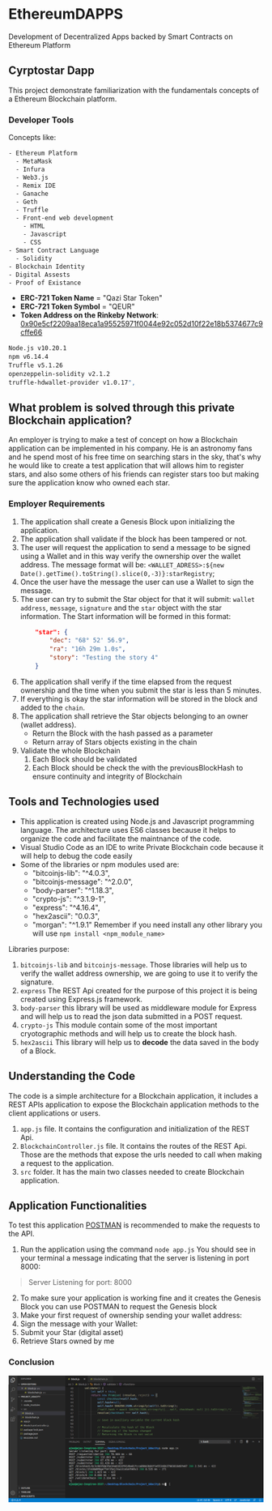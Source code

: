 # EthereumDAPPS
Development of Decentralized Apps backed by Smart Contracts on Ethereum Platform

## Cyrptostar Dapp
This project demonstrate familiarization with the fundamentals concepts of a Ethereum Blockchain platform.

### Developer Tools
Concepts like:

    - Ethereum Platform
      - MetaMask
      - Infura
      - Web3.js
      - Remix IDE
      - Ganache
      - Geth
      - Truffle
      - Front-end web development
        - HTML
        - Javascript
        - CSS
    - Smart Contract Language
      - Solidity
    - Blockchain Identity
    - Digital Assests
    - Proof of Existance

- **ERC-721 Token Name** = "Qazi Star Token"
- **ERC-721 Token Symbol** = "QEUR"
- **Token Address on the Rinkeby Network**: [0x90e5cf2209aa18eca1a95525971f0044e92c052d10f22e18b5374677c9cffe66](https://rinkeby.etherscan.io/tx/0x90e5cf2209aa18eca1a95525971f0044e92c052d10f22e18b5374677c9cffe66)

```bash
Node.js v10.20.1
npm v6.14.4
Truffle v5.1.26
openzeppelin-solidity v2.1.2
truffle-hdwallet-provider v1.0.17",
```



## What problem is solved through this private Blockchain application?

An employer is trying to make a test of concept on how a Blockchain application can be implemented in his company.
He is an astronomy fans and he spend most of his free time on searching stars in the sky, that's why he would like
to create a test application that will allows him to register stars, and also some others of his friends can register stars
too but making sure the application know who owned each star.

### Employer Requirements

1. The application shall create a Genesis Block upon initializing the application.
2. The application shall validate if the block has been tampered or not.
3. The user will request the application to send a message to be signed using a Wallet and in this way verify the ownership over the wallet address. The message format will be: `<WALLET_ADRESS>:${new Date().getTime().toString().slice(0,-3)}:starRegistry`;     
4. Once the user have the message the user can use a Wallet to sign the message.
5. The user can try to submit the Star object for that it will submit: `wallet address`, `message`, `signature` and the `star` object with the star information.
    The Start information will be formed in this format:
    ```json
        "star": {
            "dec": "68° 52' 56.9",
            "ra": "16h 29m 1.0s",
            "story": "Testing the story 4"
		}
    ```
6. The application shall verify if the time elapsed from the request ownership and the time when you submit the star is less than 5 minutes.
7. If everything is okay the star information will be stored in the block and added to the `chain`.
8. The application shall retrieve the Star objects belonging to an owner (wallet address).
   - Return the Block with the hash passed as a parameter
   - Return array of Stars objects existing in the chain
9. Validate the whole Blockchain
   1. Each Block should be validated
   2. Each Block should be check the with the previousBlockHash to ensure continuity and integrity of Blockchain

## Tools and Technologies used

- This application is created using Node.js and Javascript programming language. The architecture uses ES6 classes
because it helps to organize the code and facilitate the maintnance of the code.
- Visual Studio Code as an IDE to write Private Blockchain code because it will help to debug the code easily
- Some of the libraries or npm modules used are:
    - "bitcoinjs-lib": "^4.0.3",
    - "bitcoinjs-message": "^2.0.0",
    - "body-parser": "^1.18.3",
    - "crypto-js": "^3.1.9-1",
    - "express": "^4.16.4",
    - "hex2ascii": "0.0.3",
    - "morgan": "^1.9.1"
    Remember if you need install any other library you will use `npm install <npm_module_name>`

Libraries purpose:

1. `bitcoinjs-lib` and `bitcoinjs-message`. Those libraries will help us to verify the wallet address ownership, we are going to use it to verify the signature.
2. `express` The REST Api created for the purpose of this project it is being created using Express.js framework.
3. `body-parser` this library will be used as middleware module for Express and will help us to read the json data submitted in a POST request.
4. `crypto-js` This module contain some of the most important cryotographic methods and will help us to create the block hash.
5. `hex2ascii` This library will help us to **decode** the data saved in the body of a Block.

## Understanding the Code

The code is a simple architecture for a Blockchain application, it includes a REST APIs application to expose the Blockchain application methods to the client applications or users.

1. `app.js` file. It contains the configuration and initialization of the REST Api.
2. `BlockchainController.js` file. It contains the routes of the REST Api. Those are the methods that expose the urls needed to call when making a request to the application.
3. `src` folder. It has the main two classes needed to create Blockchain application.

## Application Functionalities

To test this application [POSTMAN](https://www.postman.com/) is recommended to make the requests to the API.

1. Run the application using the command `node app.js`
You should see in your terminal a message indicating that the server is listening in port 8000:
> Server Listening for port: 8000

2. To make sure your application is working fine and it creates the Genesis Block you can use POSTMAN to request the Genesis block
3. Make your first request of ownership sending your wallet address:
4. Sign the message with your Wallet:
5. Submit your Star (digital asset)
6. Retrieve Stars owned by me

### Conclusion
![Request: http://localhost:8000/blocks/<WALLET_ADDRESS>](https://github.com/qazi-ejaz/Private-Blockchain/blob/master/project.gif)

